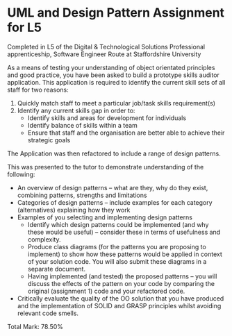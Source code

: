# UML and Design Pattern Assignment for L5 

Completed in L5 of the Digital & Technological Solutions Professional apprenticeship, Software Engineer Route at Staffordshire University 

As a means of testing your understanding of object orientated principles and good practice, you have been asked to build a prototype skills auditor application.
This application is required to identify the current skill sets of all staff for two reasons:
1.	Quickly match staff to meet a particular job/task skills requirement(s)
2.	Identify any current skills gap in order to:
    -	Identify skills and areas for development for individuals
    - Identify balance of skills within a team
    - Ensure that staff and the organisation are better able to achieve their strategic goals

The Application was then refactored to include a range of design patterns. 

This was presented to the tutor to demonstrate understanding of the following: 
*	An overview of design patterns – what are they, why do they exist, combining patterns, strengths and limitations
*	Categories of design patterns – include examples for each category (alternatives) explaining how they work
* Examples of you selecting and implementing design patterns
  -	Identify which design patterns could be implemented (and why these would be useful) – consider these in terms of usefulness and complexity.
  -	Produce class diagrams (for the patterns you are proposing to implement) to show how these patterns would be applied in context of your solution code. 
You will also submit these diagrams in a separate document.
  -	Having implemented (and tested) the proposed patterns – you will discuss the effects of the pattern on your code by comparing the original (assignment 1) code and your refactored code.
*	Critically evaluate the quality of the OO solution that you have produced and the implementation of SOLID and GRASP principles whilst avoiding relevant code smells.

Total Mark: 78.50% 
